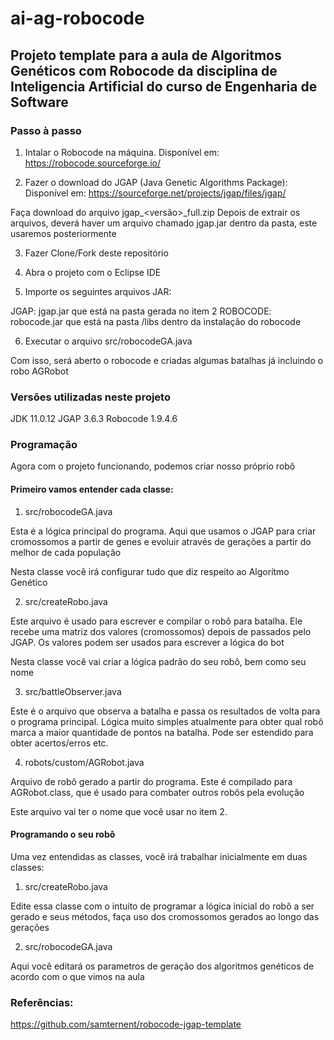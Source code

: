 # ai-ag-robocode

## Projeto template para a aula de Algoritmos Genéticos com Robocode da disciplina de Inteligencia Artificial do curso de Engenharia de Software

### Passo à passo

1. Intalar o Robocode na máquina. Disponível em: https://robocode.sourceforge.io/

2. Fazer o download do JGAP (Java Genetic Algorithms Package): Disponível em: https://sourceforge.net/projects/jgap/files/jgap/

Faça download do arquivo jgap_<versão>_full.zip
Depois de extrair os arquivos, deverá haver um arquivo chamado jgap.jar dentro da pasta, este usaremos posteriormente

3. Fazer Clone/Fork deste repositório

4. Abra o projeto com o Eclipse IDE

5. Importe os seguintes arquivos JAR:

JGAP: jgap.jar que está na pasta gerada no item 2
ROBOCODE: robocode.jar que está na pasta /libs dentro da instalação do robocode

6. Executar o arquivo src/robocodeGA.java

Com isso, será aberto o robocode e criadas algumas batalhas já incluindo o robo AGRobot

### Versões utilizadas neste projeto

JDK 11.0.12
JGAP 3.6.3
Robocode 1.9.4.6

### Programação

Agora com o projeto funcionando, podemos criar nosso próprio robô

#### Primeiro vamos entender cada classe:

1. src/robocodeGA.java

Esta é a lógica principal do programa. Aqui que usamos o JGAP para criar cromossomos a partir de genes e evoluir através de gerações a partir do melhor de cada população

Nesta classe você irá configurar tudo que diz respeito ao Algorítmo Genético

2. src/createRobo.java

Este arquivo é usado para escrever e compilar o robô para batalha. Ele recebe uma matriz dos valores (cromossomos) depois de passados pelo JGAP. Os valores podem ser usados para escrever a lógica do bot

Nesta classe você vai criar a lógica padrão do seu robô, bem como seu nome

3. src/battleObserver.java

Este é o arquivo que observa a batalha e passa os resultados de volta para o programa principal. Lógica muito simples atualmente para obter qual robô marca a maior quantidade de pontos na batalha. Pode ser estendido para obter acertos/erros etc.

4. robots/custom/AGRobot.java

Arquivo de robô gerado a partir do programa. Este é compilado para AGRobot.class, que é usado para combater outros robôs pela evolução

Este arquivo vai ter o nome que você usar no item 2.

#### Programando o seu robô

Uma vez entendidas as classes, você irá trabalhar inicialmente em duas classes:

1. src/createRobo.java

Edite essa classe com o intuito de programar a lógica inicial do robô a ser gerado e seus métodos, faça uso dos cromossomos gerados ao longo das gerações

2. src/robocodeGA.java

Aqui você editará os parametros de geração dos algoritmos genéticos de acordo com o que vimos na aula


### Referências:
https://github.com/samternent/robocode-jgap-template
